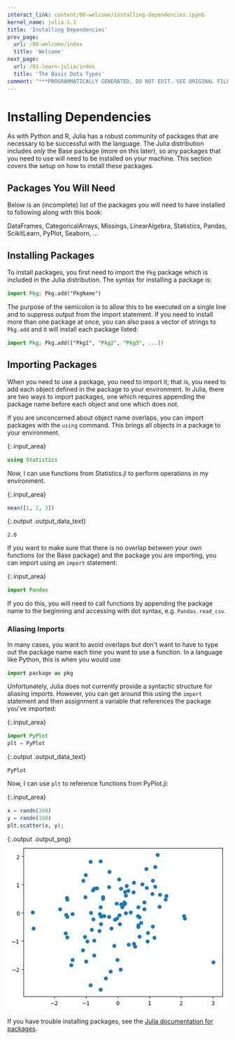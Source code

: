 ```yaml
---
interact_link: content/00-welcome/installing-dependencies.ipynb
kernel_name: julia-1.1
title: 'Installing Dependencies'
prev_page:
  url: /00-welcome/index
  title: 'Welcome'
next_page:
  url: /01-learn-julia/index
  title: 'The Basic Data Types'
comment: "***PROGRAMMATICALLY GENERATED, DO NOT EDIT. SEE ORIGINAL FILES IN /content***"
---
```


# Installing Dependencies

As with Python and R, Julia has a robust community of packages that are necessary to be successful with the language. The Julia distribution includes _only_ the Base package (more on this later), so any packages that you need to use will need to be installed on your machine. This section covers the setup on how to install these packages.

## Packages You Will Need

Below is an (incomplete) list of the packages you will need to have installed to following along with this book:

DataFrames, CategoricalArrays, Missings, LinearAlgebra, Statistics, Pandas, ScikitLearn, PyPlot, Seaborn, ...

## Installing Packages

To install packages, you first need to import the `Pkg` package which is included in the Julia distribution. The syntax for installing a package is:

```julia
import Pkg; Pkg.add("PkgName")
```

The purpose of the semicolon is to allow this to be executed on a single line and to suppress output from the import statement. If you need to install more than one package at once, you can also pass a vector of strings to `Pkg.add` and it will install each package listed:

```julia
import Pkg; Pkg.add(["Pkg1", "Pkg2", "Pkg3", ...])
```

## Importing Packages

When you need to use a package, you need to import it; that is, you need to add each object defined in the package to your environment. In Julia, there are two ways to import packages, one which requires appending the package name before each object and one which does not.

If you are unconcerned about object name overlaps, you can import packages with the `using` command. This brings all objects in a package to your environment.



{:.input_area}
```julia
using Statistics
```


Now, I can use functions from Statistics.jl to perform operations in my environment.



{:.input_area}
```julia
mean([1, 2, 3])
```





{:.output .output_data_text}
```
2.0
```



If you want to make sure that there is no overlap between your own functions (or the Base package) and the package you are importing, you can import using an `import` statement:



{:.input_area}
```julia
import Pandas
```


If you do this, you will need to call functions by appending the package name to the beginning and accessing with dot syntax, e.g. `Pandas.read_csv`.

### Aliasing Imports

In many cases, you want to avoid overlaps but don't want to have to type out the package name each time you want to use a function. In a language like Python, this is when you would use

```python
import package as pkg
```

Unfortunately, Julia does not currently provide a syntactic structure for aliasing imports. However, you can get around this using the `import` statement and then assignment a variable that references the package you've imported:



{:.input_area}
```julia
import PyPlot
plt = PyPlot
```





{:.output .output_data_text}
```
PyPlot
```



Now, I can use `plt` to reference functions from PyPlot.jl:



{:.input_area}
```julia
x = randn(100)
y = randn(100)
plt.scatter(x, y);
```



{:.output .output_png}
![png](../images/00-welcome/installing-dependencies_12_0.png)



If you have trouble installing packages, see the [Julia documentation for packages](https://docs.julialang.org/en/v0.6.3/manual/packages/).
